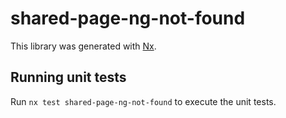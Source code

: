 # shared-page-ng-not-found

This library was generated with [Nx](https://nx.dev).

## Running unit tests

Run `nx test shared-page-ng-not-found` to execute the unit tests.

